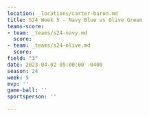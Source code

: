 ```yaml
---
location: _locations/carter-baron.md
title: S24 Week 5 - Navy Blue vs Olive Green
teams-score:
- team: _teams/s24-navy.md
  score: 
- team: _teams/s24-olive.md
  score: 
field: "3"
date: 2023-04-02 09:00:00 -0400
season: 24
week: 5
mvp: ''
game-ball: ''
sportsperson: ''

---
```


